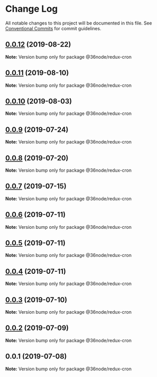 # Change Log

All notable changes to this project will be documented in this file.
See [Conventional Commits](https://conventionalcommits.org) for commit guidelines.

## [0.0.12](https://github.com/36node/sketch/compare/@36node/redux-cron@0.0.11...@36node/redux-cron@0.0.12) (2019-08-22)

**Note:** Version bump only for package @36node/redux-cron





## [0.0.11](https://github.com/36node/sketch/compare/@36node/redux-cron@0.0.10...@36node/redux-cron@0.0.11) (2019-08-10)

**Note:** Version bump only for package @36node/redux-cron





## [0.0.10](https://github.com/36node/sketch/compare/@36node/redux-cron@0.0.9...@36node/redux-cron@0.0.10) (2019-08-03)

**Note:** Version bump only for package @36node/redux-cron





## [0.0.9](https://github.com/36node/sketch/compare/@36node/redux-cron@0.0.8...@36node/redux-cron@0.0.9) (2019-07-24)

**Note:** Version bump only for package @36node/redux-cron





## [0.0.8](https://github.com/36node/sketch/compare/@36node/redux-cron@0.0.7...@36node/redux-cron@0.0.8) (2019-07-20)

**Note:** Version bump only for package @36node/redux-cron





## [0.0.7](https://github.com/36node/sketch/compare/@36node/redux-cron@0.0.6...@36node/redux-cron@0.0.7) (2019-07-15)

**Note:** Version bump only for package @36node/redux-cron





## [0.0.6](https://github.com/36node/sketch/compare/@36node/redux-cron@0.0.5...@36node/redux-cron@0.0.6) (2019-07-11)

**Note:** Version bump only for package @36node/redux-cron





## [0.0.5](https://github.com/36node/sketch/compare/@36node/redux-cron@0.0.4...@36node/redux-cron@0.0.5) (2019-07-11)

**Note:** Version bump only for package @36node/redux-cron





## [0.0.4](https://github.com/36node/sketch/compare/@36node/redux-cron@0.0.3...@36node/redux-cron@0.0.4) (2019-07-11)

**Note:** Version bump only for package @36node/redux-cron





## [0.0.3](https://github.com/36node/sketch/compare/@36node/redux-cron@0.0.2...@36node/redux-cron@0.0.3) (2019-07-10)

**Note:** Version bump only for package @36node/redux-cron





## [0.0.2](https://github.com/36node/sketch/compare/@36node/redux-cron@0.0.1...@36node/redux-cron@0.0.2) (2019-07-09)

**Note:** Version bump only for package @36node/redux-cron





## 0.0.1 (2019-07-08)

**Note:** Version bump only for package @36node/redux-cron
